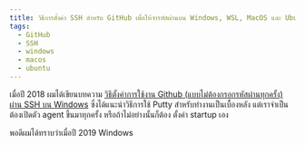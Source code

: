 ```yaml
---
title: วิธีการตั้งค่า SSH สำหรับ GitHub เพื่อให้จำรหัสผ่านบน Windows, WSL, MacOS และ Ubuntu
tags:
  - GitHub
  - SSH
  - windows
  - macos
  - ubuntu
---
```


เมื่อปี 2018 ผมได้เขียนบทความ [วิธีตั้งค่าการใช้งาน Github (แบบไม่ต้องกรอกรหัสผ่านทุกครั้ง) ผ่าน SSH บน Windows](/s/mo4feik/) ซึ่งได้แนะนำวิธีการใช้ Putty สำหรับทำงานเป็นเบื้องหลัง แต่เราจำเป็นต้องเปิดตัว agent ขึ้นมาทุกครั้ง หรือถ้าไม่อย่างนั้นก็ต้อง ตั้งค่า startup เอง

พอดีผมได้ทราบว่าเมื่อปี 2019 Windows
    
    
